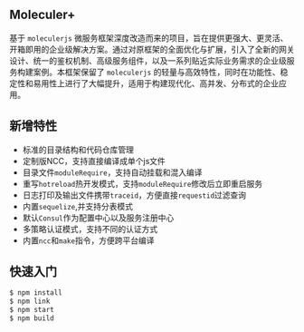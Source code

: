 ## Moleculer+

基于 `moleculerjs` 微服务框架深度改造而来的项目，旨在提供更强大、更灵活、开箱即用的企业级解决方案。通过对原框架的全面优化与扩展，引入了全新的网关设计、统一的鉴权机制、高级服务组件，以及一系列贴近实际业务需求的企业级服务构建案例。本框架保留了 `moleculerjs` 的轻量与高效特性，同时在功能性、稳定性和易用性上进行了大幅提升，适用于构建现代化、高并发、分布式的企业应用。

## 新增特性

-  标准的目录结构和代码仓库管理
-  定制版NCC，支持直接编译成单个js文件
-  目录文件`moduleRequire`，支持自动挂载和混入编译
-  重写`hotreload`热开发模式，支持`moduleRequire`修改后立即重启服务
-  日志打印及输出文件携带`traceid`，方便直接`requestid`过滤查询
-  内置`sequelize`,并支持分表模式
-  默认`Consul`作为配置中心以及服务注册中心
-  多策略认证模式，支持不同的认证方式
-  内置`ncc`和`make`指令，方便跨平台编译

## 快速入门

```zsh
$ npm install
$ npm link
$ npm start
$ npm build
```